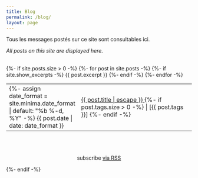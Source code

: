 ```yaml
---
title: Blog
permalink: /blog/
layout: page
---
```


Tous les messages postés sur ce site sont consultables ici.

<i>All posts on this site are displayed here.</i>
<br><br>
<div class="home">
{%- if site.posts.size > 0 -%}
    <table style="width:100%;border:none;">
      {%- for post in site.posts -%}
      <tr>
        <td style="width:15%;border:none;">
        {%- assign date_format = site.minima.date_format | default: "%b %-d, %Y" -%}
        <span>{{ post.date | date: date_format }}</span>
        </td>
        <td style="border:none;">
          <a href="{{ post.url | relative_url }}">
            {{ post.title | escape }}
          </a>
          {%- if post.tags.size > 0 -%}
           | [{{ post.tags }}]
          {%- endif -%}
        </td>
        {%- if site.show_excerpts -%}
          {{ post.excerpt }}
        {%- endif -%}
      </tr>
      {%- endfor -%}
    </table>
<br><br>
    <div style="text-align:center"><p class="rss-subscribe">subscribe <a href="{{ "/feed.xml" | relative_url }}">via RSS</a></p></div>
  {%- endif -%}
</div>
